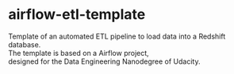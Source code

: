 # airflow-etl-template

Template of an automated ETL pipeline to load data into a Redshift database.  
The template is based on a Airflow project,  
designed for the Data Engineering Nanodegree of Udacity.

